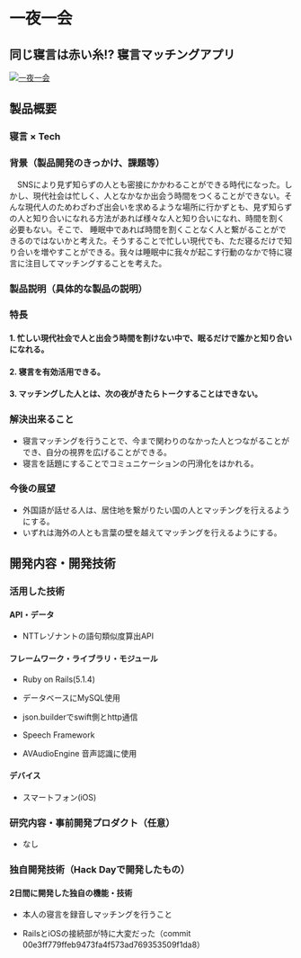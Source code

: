 # 一夜一会
## 同じ寝言は赤い糸!? 寝言マッチングアプリ

[![一夜一会](https://user-images.githubusercontent.com/12492226/32214665-f57ce890-be62-11e7-9ef2-f2ed94520960.png)](https://youtu.be/3n_5DcIoUiQ)

## 製品概要
### 寝言 × Tech

### 背景（製品開発のきっかけ、課題等）

　SNSにより見ず知らずの人とも密接にかかわることができる時代になった。しかし、現代社会は忙しく、人となかなか出会う時間をつくることができない。そんな現代人のためわざわざ出会いを求めるような場所に行かずとも、見ず知らずの人と知り合いになれる方法があれば様々な人と知り合いになれ、時間を割く必要もない。そこで、 睡眠中であれば時間を割くことなく人と繋がることができるのではないかと考えた。そうすることで忙しい現代でも、ただ寝るだけで知り合いを増やすことができる。我々は睡眠中に我々が起こす行動のなかで特に寝言に注目してマッチングすることを考えた。


### 製品説明（具体的な製品の説明）


### 特長

#### 1. 忙しい現代社会で人と出会う時間を割けない中で、眠るだけで誰かと知り合いになれる。

#### 2. 寝言を有効活用できる。

#### 3. マッチングした人とは、次の夜がきたらトークすることはできない。

### 解決出来ること
- 寝言マッチングを行うことで、今まで関わりのなかった人とつながることができ、自分の視界を広げることができる。
- 寝言を話題にすることでコミュニケーションの円滑化をはかれる。

### 今後の展望
- 外国語が話せる人は、居住地を繋がりたい国の人とマッチングを行えるようにする。
- いずれは海外の人とも言葉の壁を越えてマッチングを行えるようにする。



## 開発内容・開発技術
### 活用した技術
#### API・データ

* NTTレゾナントの語句類似度算出API


#### フレームワーク・ライブラリ・モジュール
* Ruby on Rails(5.1.4)

* データベースにMySQL使用

* json.builderでswift側とhttp通信

* Speech Framework
* AVAudioEngine
音声認識に使用

#### デバイス
* スマートフォン(iOS)


### 研究内容・事前開発プロダクト（任意）

* なし



### 独自開発技術（Hack Dayで開発したもの）
#### 2日間に開発した独自の機能・技術
* 本人の寝言を録音しマッチングを行うこと

* RailsとiOSの接続部が特に大変だった（commit 00e3ff779ffeb9473fa4f573ad769353509f1da8）
